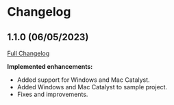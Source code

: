 # Changelog
## 1.1.0 (06/05/2023)
[Full Changelog](https://github.com/FabriBertani/Plugin.Maui.AppRating/compare/v1.0.0...v1.1.0)

**Implemented enhancements:**
- Added support for Windows and Mac Catalyst.
- Added Windows and Mac Catalyst to sample project.
- Fixes and improvements.
